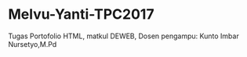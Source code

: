 # Melvu-Yanti-TPC2017
Tugas Portofolio HTML, matkul DEWEB, Dosen pengampu: Kunto Imbar Nursetyo,M.Pd
